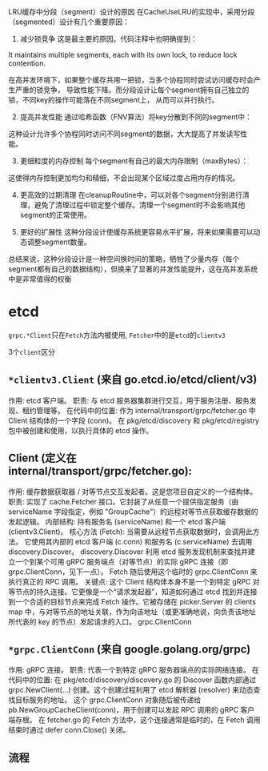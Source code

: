 LRU缓存中分段（segment）设计的原因
在CacheUseLRU的实现中，采用分段（segmented）设计有几个重要原因：

1. 减少锁竞争
   这是最主要的原因。代码注释中也明确提到：

It maintains multiple segments, each with its own lock, to reduce lock contention.

在高并发环境下，如果整个缓存共用一把锁，当多个协程同时尝试访问缓存时会产生严重的锁竞争，
导致性能下降。而分段设计让每个segment拥有自己独立的锁，不同key的操作可能落在不同segment上，
从而可以并行执行。

2. 提高并发性能
   通过哈希函数（FNV算法）将key分散到不同的segment中：

这种设计允许多个协程同时访问不同segment的数据，大大提高了并发读写性能。

3. 更细粒度的内存控制
   每个segment有自己的最大内存限制（maxBytes）：

这使得内存控制更加均匀和精细，不会出现某个区域过度占用内存的情况。

4. 更高效的过期清理
   在cleanupRoutine中，可以对各个segment分别进行清理，避免了清理过程中锁定整个缓存。清理一个segment时不会影响其他segment的正常使用。

5. 更好的扩展性
   这种分段设计使缓存系统更容易水平扩展，将来如果需要可以动态调整segment数量。

总结来说，这种分段设计是一种空间换时间的策略，牺牲了少量内存（每个segment都有自己的数据结构），但换来了显著的并发性能提升，这在高并发系统中是非常值得的权衡

# etcd
`grpc.*Client`只在`Fetch`方法内被使用, `Fetcher`中的是`etcd`的`clientv3`

3个`client`区分
## `*clientv3.Client` (来自 go.etcd.io/etcd/client/v3)
作用: etcd 客户端。
职责: 与 etcd 服务器集群进行交互，用于服务注册、服务发现、租约管理等。
在代码中的位置:
作为 internal/transport/grpc/fetcher.go 中 Client 结构体的一个字段 (conn)。
在 pkg/etcd/discovery 和 pkg/etcd/registry 包中被创建和使用，以执行具体的 etcd 操作。
## Client (定义在 internal/transport/grpc/fetcher.go):
作用: 缓存数据获取器 / 对等节点交互发起者。这是您项目自定义的一个结构体。
职责: 实现了 cache.Fetcher 接口。它封装了从任意一个提供指定服务（由 serviceName 字段指定，例如 "GroupCache"）的远程对等节点获取缓存数据的发起逻辑。
内部结构: 持有服务名 (serviceName) 和一个 etcd 客户端 (clientv3.Client)。
核心方法 (Fetch):
当需要从远程节点获取数据时，会调用此方法。
它使用其内部的 etcd 客户端 (c.conn) 和服务名 (c.serviceName) 去调用 discovery.Discover。
discovery.Discover 利用 etcd 服务发现机制来查找并建立一个到某个可用 gRPC 服务端点（对等节点）的实际 gRPC 连接（即 grpc.ClientConn，见下一点）。
Fetch 随后使用这个临时的 grpc.ClientConn 来执行真正的 RPC 调用。
关键点: 这个 Client 结构体本身不是一个到特定 gRPC 对等节点的持久连接。它更像是一个“请求发起器”，知道如何通过 etcd 找到并连接到一个合适的目标节点来完成 Fetch 操作。它被存储在 picker.Server 的 clients map 中，与对等节点的地址关联，作为向该地址（或更准确地说，向负责该地址所代表的 key 的节点）发起请求的入口。
grpc.ClientConn

## `*grpc.ClientConn` (来自 google.golang.org/grpc)
作用: gRPC 连接。
职责: 代表一个到特定 gRPC 服务器端点的实际网络连接。
在代码中的位置:
在 pkg/etcd/discovery/discovery.go 的 Discover 函数内部通过 grpc.NewClient(...) 创建。这个创建过程利用了 etcd 解析器 (resolver) 来动态查找目标服务的地址。
这个 grpc.ClientConn 对象随后被传递给 pb.NewGroupCacheClient(conn)，用于创建可以发起 RPC 调用的 gRPC 客户端存根。
在 fetcher.go 的 Fetch 方法中，这个连接通常是临时的，在 Fetch 调用结束时通过 defer conn.Close() 关闭。

## 流程
